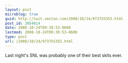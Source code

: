 ```yaml
---
layout: post
microblog: true
guid: http://twit.vmstan.com/2008/10/24/973755355.html
post_id: 3054014
date: 2008-10-24T09:39:53-0600
lastmod: 2008-10-24T09:39:53-0600
type: post
url: /2008/10/24/973755355.html
---
```

Last night's SNL was probably one of their best skits ever.

